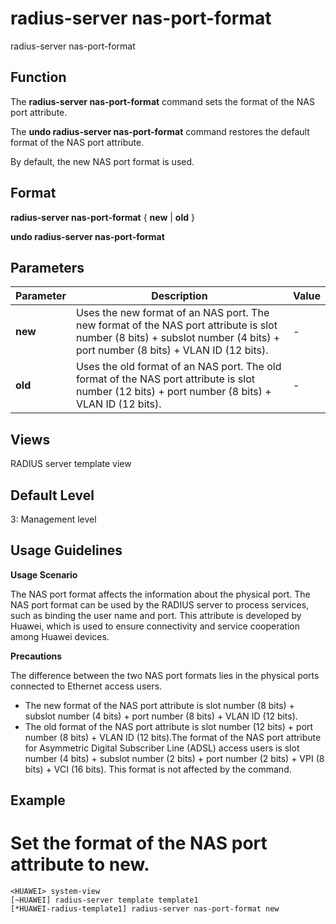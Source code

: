 radius-server nas-port-format
=============================

radius-server nas-port-format

Function
--------

The **radius-server nas-port-format** command sets the format of the NAS port attribute.

The **undo radius-server nas-port-format** command restores the default format of the NAS port attribute.

By default, the new NAS port format is used.



Format
------

**radius-server nas-port-format** { **new** | **old** }

**undo radius-server nas-port-format**



Parameters
----------

| Parameter | Description | Value |
| --- | --- | --- |
| **new** | Uses the new format of an NAS port. The new format of the NAS port attribute is slot number (8 bits) + subslot number (4 bits) + port number (8 bits) + VLAN ID (12 bits). | - |
| **old** | Uses the old format of an NAS port. The old format of the NAS port attribute is slot number (12 bits) + port number (8 bits) + VLAN ID (12 bits). | - |




Views
-----

RADIUS server template view



Default Level
-------------

3: Management level



Usage Guidelines
----------------

**Usage Scenario**

The NAS port format affects the information about the physical port. The NAS port format can be used by the RADIUS server to process services, such as binding the user name and port. This attribute is developed by Huawei, which is used to ensure connectivity and service cooperation among Huawei devices.

**Precautions**

The difference between the two NAS port formats lies in the physical ports connected to Ethernet access users.

* The new format of the NAS port attribute is slot number (8 bits) + subslot number (4 bits) + port number (8 bits) + VLAN ID (12 bits).
* The old format of the NAS port attribute is slot number (12 bits) + port number (8 bits) + VLAN ID (12 bits).The format of the NAS port attribute for Asymmetric Digital Subscriber Line (ADSL) access users is slot number (4 bits) + subslot number (2 bits) + port number (2 bits) + VPI (8 bits) + VCI (16 bits). This format is not affected by the command.


Example
-------

# Set the format of the NAS port attribute to new.
```
<HUAWEI> system-view
[~HUAWEI] radius-server template template1
[*HUAWEI-radius-template1] radius-server nas-port-format new

```